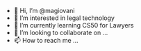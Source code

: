 - 👋 Hi, I’m @magiovani
- 👀 I’m interested in legal technology
- 🌱 I’m currently learning CS50 for Lawyers
- 💞️ I’m looking to collaborate on ...
- 📫 How to reach me ...

<!---
magiovani/magiovani is a ✨ special ✨ repository because its `README.md` (this file) appears on your GitHub profile.
You can click the Preview link to take a look at your changes.
--->
